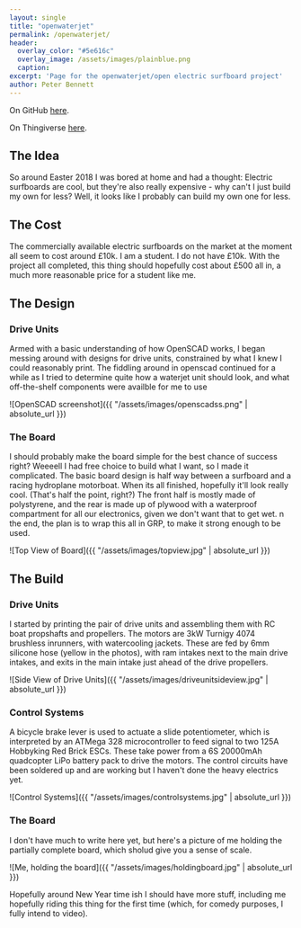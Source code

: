 ```yaml
---
layout: single
title: "openwaterjet"
permalink: /openwaterjet/
header:
  overlay_color: "#5e616c"
  overlay_image: /assets/images/plainblue.png
  caption:
excerpt: 'Page for the openwaterjet/open electric surfboard project'
author: Peter Bennett
---
```


On GitHub [here](github.com/largeostrich/openwaterjet).

On Thingiverse [here](https://www.thingiverse.com/thing:3112554/).

## The Idea

So around Easter 2018 I was bored at home and had a thought: Electric surfboards are cool, but they're also really expensive - why can't I just build my own for less? Well, it looks like I probably can build my own one for less.

## The Cost

The commercially available electric surfboards on the market at the moment all seem to cost around £10k. I am a student. I do not have £10k. With the project all completed, this thing should hopefully cost about £500 all in, a much more reasonable price for a student like me.

## The Design

### Drive Units

Armed with a basic understanding of how OpenSCAD works, I began messing around with designs for drive units, constrained by what I knew I could reasonably print. The fiddling around in openscad continued for a while as I tried to determine quite how a waterjet unit should look, and what off-the-shelf components were availble for me to use

![OpenSCAD screenshot]({{ "/assets/images/openscadss.png" | absolute_url }})

### The Board

I should probably make the board simple for the best chance of success right? Weeeell I had free choice to build what I want, so I made it complicated. The basic board design is half way between a surfboard and a racing hydroplane motorboat. When its all finished, hopefully it'll look really cool. (That's half the point, right?) The front half is mostly made of polystyrene, and the rear is made up of plywood with a waterproof compartment for all our electronics, given we don't want that to get wet. n the end, the plan is to wrap this all in GRP, to make it strong enough to be used.

![Top View of Board]({{ "/assets/images/topview.jpg" | absolute_url }})

## The Build

### Drive Units

I started by printing the pair of drive units and assembling them with RC boat propshafts and propellers. The motors are 3kW Turnigy 4074 brushless inrunners, with watercooling jackets. These are fed by 6mm silicone hose (yellow in the photos), with ram intakes next to the main drive intakes, and exits in the main intake just ahead of the drive propellers.

![Side View of Drive Units]({{ "/assets/images/driveunitsideview.jpg" | absolute_url }})

### Control Systems

A bicycle brake lever is used to actuate a slide potentiometer, which is interpreted by an ATMega 328 microcontroller to feed signal to two 125A Hobbyking Red Brick ESCs. These take power from a 6S 20000mAh quadcopter LiPo battery pack to drive the motors. The control circuits have been soldered up and are working but I haven't done the heavy electrics yet.

![Control Systems]({{ "/assets/images/controlsystems.jpg" | absolute_url }})

### The Board

I don't have much to write here yet, but here's a picture of me holding the partially complete board, which sholud give you a sense of scale.

![Me, holding the board]({{ "/assets/images/holdingboard.jpg" | absolute_url }})

Hopefully around New Year time ish I should have more stuff, including me hopefully riding this thing for the first time (which, for comedy purposes, I fully intend to video).


